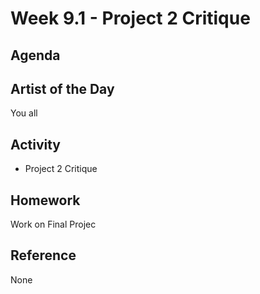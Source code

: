 # Week 9.1 - Project 2 Critique

## Agenda

## Artist of the Day
You all

## Activity
- Project 2 Critique

## Homework
Work on Final Projec

## Reference
None

